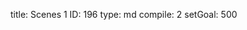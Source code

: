 title:          Scenes 1
ID:             196
type:           md
compile:        2
setGoal:        500


